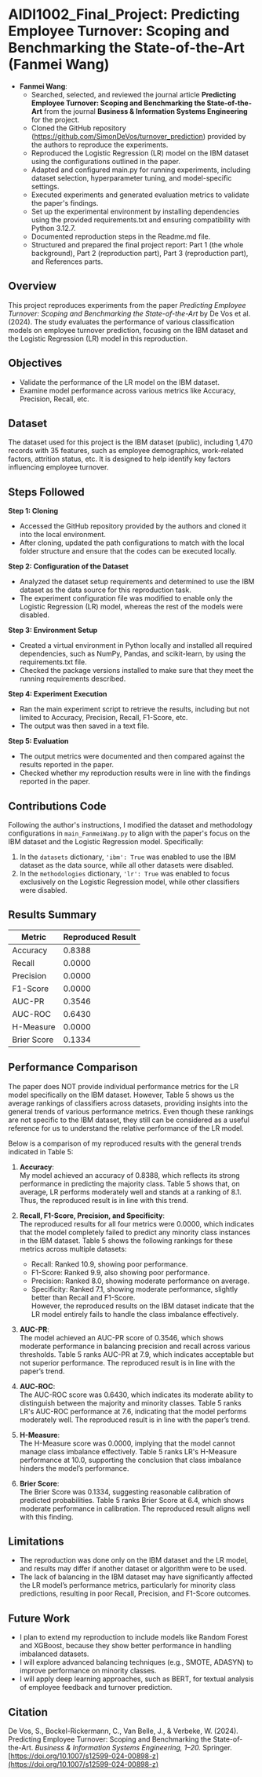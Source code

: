 # AIDI1002_Final_Project: Predicting Employee Turnover: Scoping and Benchmarking the State-of-the-Art (Fanmei Wang)

- **Fanmei Wang**:
  - Searched, selected, and reviewed the journal article **Predicting Employee Turnover: Scoping and Benchmarking the State-of-the-Art** from the journal **Business & Information Systems Engineering** for the project.
  - Cloned the GitHub repository (https://github.com/SimonDeVos/turnover_prediction) provided by the authors to reproduce the experiments.
  - Reproduced the Logistic Regression (LR) model on the IBM dataset using the configurations outlined in the paper.
  - Adapted and configured main.py for running experiments, including dataset selection, hyperparameter tuning, and model-specific settings.
  - Executed experiments and generated evaluation metrics to validate the paper's findings.
  - Set up the experimental environment by installing dependencies using the provided requirements.txt and ensuring compatibility with Python 3.12.7.
  - Documented reproduction steps in the Readme.md file.
  - Structured and prepared the final project report: Part 1 (the whole background), Part 2 (reproduction part), Part 3 (reproduction part), and References parts.

## Overview
This project reproduces experiments from the paper *Predicting Employee Turnover: Scoping and Benchmarking the State-of-the-Art* by De Vos et al. (2024). The study evaluates the performance of various classification models on employee turnover prediction, focusing on the IBM dataset and the Logistic Regression (LR) model in this reproduction.

## Objectives
- Validate the performance of the LR model on the IBM dataset.
- Examine model performance across various metrics like Accuracy, Precision, Recall, etc.

## Dataset
The dataset used for this project is the IBM dataset (public), including 1,470 records with 35 features, such as employee demographics, work-related factors, attrition status, etc. It is designed to help identify key factors influencing employee turnover.

## Steps Followed

**Step 1: Cloning**
- Accessed the GitHub repository provided by the authors and cloned it into the local environment. 
- After cloning, updated the path configurations to match with the local folder structure and ensure that the codes can be executed locally.

**Step 2: Configuration of the Dataset**
- Analyzed the dataset setup requirements and determined to use the IBM dataset as the data source for this reproduction task.
- The experiment configuration file was modified to enable only the Logistic Regression (LR) model, whereas the rest of the models were disabled.

**Step 3: Environment Setup**
- Created a virtual environment in Python locally and installed all required dependencies, such as NumPy, Pandas, and scikit-learn, by using the requirements.txt file.
- Checked the package versions installed to make sure that they meet the running requirements described.

**Step 4: Experiment Execution**
- Ran the main experiment script to retrieve the results, including but not limited to Accuracy, Precision, Recall, F1-Score, etc.
- The output was then saved in a text file.

**Step 5: Evaluation**
- The output metrics were documented and then compared against the results reported in the paper.  
- Checked whether my reproduction results were in line with the findings reported in the paper.

## Contributions Code
Following the author's instructions, I modified the dataset and methodology configurations in `main_FanmeiWang.py` to align with the paper's focus on the IBM dataset and the Logistic Regression model. Specifically:
1. In the `datasets` dictionary, `'ibm': True` was enabled to use the IBM dataset as the data source, while all other datasets were disabled.
2. In the `methodologies` dictionary, `'lr': True` was enabled to focus exclusively on the Logistic Regression model, while other classifiers were disabled.

## Results Summary
| Metric        | Reproduced Result | 
|---------------|-------------------|
| Accuracy      | 0.8388            | 
| Recall        | 0.0000            | 
| Precision     | 0.0000            | 
| F1-Score      | 0.0000            | 
| AUC-PR        | 0.3546            | 
| AUC-ROC       | 0.6430            | 
| H-Measure     | 0.0000            | 
| Brier Score   | 0.1334            | 

## Performance Comparison

The paper does NOT provide individual performance metrics for the LR model specifically on the IBM dataset. However, Table 5 shows us the average rankings of classifiers across datasets, providing insights into the general trends of various performance metrics. Even though these rankings are not specific to the IBM dataset, they still can be considered as a useful reference for us to understand the relative performance of the LR model.

Below is a comparison of my reproduced results with the general trends indicated in Table 5:

1. **Accuracy**:  
   My model achieved an accuracy of 0.8388, which reflects its strong performance in predicting the majority class. Table 5 shows that, on average, LR performs moderately well and stands at a ranking of 8.1. Thus, the reproduced result is in line with this trend.

2. **Recall, F1-Score, Precision, and Specificity**:  
   The reproduced results for all four metrics were 0.0000, which indicates that the model completely failed to predict any minority class instances in the IBM dataset. Table 5 shows the following rankings for these metrics across multiple datasets:  
   - Recall: Ranked 10.9, showing poor performance.  
   - F1-Score: Ranked 9.9, also showing poor performance.  
   - Precision: Ranked 8.0, showing moderate performance on average.  
   - Specificity: Ranked 7.1, showing moderate performance, slightly better than Recall and F1-Score.  
   However, the reproduced results on the IBM dataset indicate that the LR model entirely fails to handle the class imbalance effectively.

3. **AUC-PR**:  
   The model achieved an AUC-PR score of 0.3546, which shows moderate performance in balancing precision and recall across various thresholds. Table 5 ranks AUC-PR at 7.9, which indicates acceptable but not superior performance. The reproduced result is in line with the paper’s trend.

4. **AUC-ROC**:  
   The AUC-ROC score was 0.6430, which indicates its moderate ability to distinguish between the majority and minority classes. Table 5 ranks LR's AUC-ROC performance at 7.6, indicating that the model performs moderately well. The reproduced result is in line with the paper’s trend.

5. **H-Measure**:  
   The H-Measure score was 0.0000, implying that the model cannot manage class imbalance effectively. Table 5 ranks LR's H-Measure performance at 10.0, supporting the conclusion that class imbalance hinders the model’s performance.

6. **Brier Score**:  
   The Brier Score was 0.1334, suggesting reasonable calibration of predicted probabilities. Table 5 ranks Brier Score at 6.4, which shows moderate performance in calibration. The reproduced result aligns well with this finding.

## Limitations
- The reproduction was done only on the IBM dataset and the LR model, and results may differ if another dataset or algorithm were to be used. 
- The lack of balancing in the IBM dataset may have significantly affected the LR model’s performance metrics, particularly for minority class predictions, resulting in poor Recall, Precision, and F1-Score outcomes.

## Future Work
- I plan to extend my reproduction to include models like Random Forest and XGBoost, because they show better performance in handling imbalanced datasets.
- I will explore advanced balancing techniques (e.g., SMOTE, ADASYN) to improve performance on minority classes.
- I will apply deep learning approaches, such as BERT, for textual analysis of employee feedback and turnover prediction.

## Citation
De Vos, S., Bockel-Rickermann, C., Van Belle, J., & Verbeke, W. (2024). Predicting Employee Turnover: Scoping and Benchmarking the State-of-the-Art. *Business & Information Systems Engineering, 1–20.* Springer. [https://doi.org/10.1007/s12599-024-00898-z](https://doi.org/10.1007/s12599-024-00898-z)
